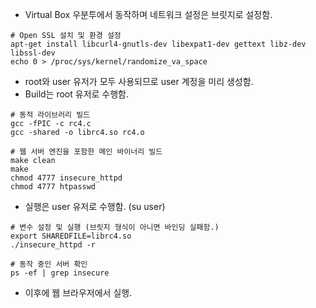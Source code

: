 ﻿* Virtual Box 우분투에서 동작하며 네트워크 설정은 브릿지로 설정함.

```
# Open SSL 설치 및 환경 설정
apt-get install libcurl4-gnutls-dev libexpat1-dev gettext libz-dev libssl-dev
echo 0 > /proc/sys/kernel/randomize_va_space 
```
* root와 user 유저가 모두 사용되므로 user 계정을 미리 생성함.
* Build는 root 유저로 수행함.


```
# 동적 라이브러리 빌드
gcc -fPIC -c rc4.c
gcc -shared -o librc4.so rc4.o

# 웹 서버 엔진을 포함한 메인 바이너리 빌드
make clean
make     
chmod 4777 insecure_httpd
chmod 4777 htpasswd
```

* 실행은 user 유저로 수행함. (su user)

```
# 변수 설정 및 실행 (브릿지 형식이 아니면 바인딩 실패함.)
export SHAREDFILE=librc4.so
./insecure_httpd -r

# 동작 중인 서버 확인
ps -ef | grep insecure
```

* 이후에 웹 브라우저에서 실행.